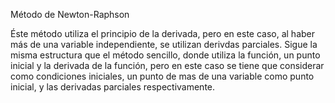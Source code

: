 Método de Newton-Raphson

Éste método utiliza el principio de la derivada, pero en este caso, al haber más de una variable independiente, se utilizan derivdas parciales.
Sigue la misma estructura que el método sencillo, donde utiliza la función, un punto inicial y la derivada de la función, pero en este caso se tiene que considerar como condiciones iniciales, un punto de mas de una variable como punto inicial, y las derivadas parciales respectivamente.
